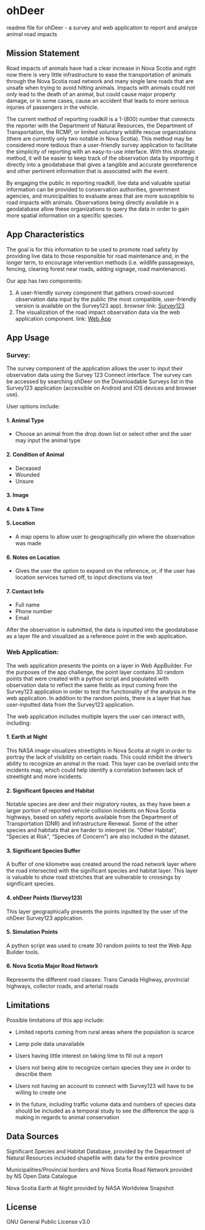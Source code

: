 # ohDeer

readme file for ohDeer - a survey and web application to report and analyze animal road impacts

## Mission Statement

Road impacts of animals have had a clear increase in Nova Scotia and right now there is very little infrastructure to ease the transportation of animals through the Nova Scotia road network and many single lane roads that are unsafe when trying to avoid hitting animals. Impacts with animals could not only lead to the death of an animal, but could cause major property damage, or in some cases, cause an accident that leads to more serious injuries of passengers in the vehicle. 

The current method of reporting roadkill is a 1-(800) number that connects the reporter with the Department of Natural Resources, the Department of Transportation, the RCMP, or limited voluntary wildlife rescue organizations (there are currently only two notable in Nova Scotia). This method may be considered more tedious than a user-friendly survey application to facilitate the simplicity of reporting with an easy-to-use interface. With this strategic method, it will be easier to keep track of the observation data by importing it directly into a geodatabase that gives a tangible and accurate georeference and other pertinent information that is associated with the event. 

By engaging the public in reporting roadkill, live data and valuable spatial information can be provided to conservation authorities, government agencies, and municipalities to evaluate areas that are more susceptible to road impacts with animals. Observations being directly available in a geodatabase allow these organizations to query the data in order to gain more spatial information on a specific species. 


## App Characteristics

The goal is for this information to be used to promote road safety by providing live data to those responsible for road maintenance and, in the longer term, to encourage intervention methods (i.e. wildlife passageways, fencing, clearing forest near roads, adding signage, road maintenance). 

Our app has two components: 

1. A user-friendly survey component that gathers crowd-sourced observation data input by the public (the most compatible, user-friendly version is available on the Survey123 app). 
browser link: [Survey123](https://survey123.arcgis.com/share/9ffa6b272cfb4158a502e323dbb78929)
2. The visualization of the road impact observation data via the web application component.
link: [Web App](https://cogsnscc.maps.arcgis.com/apps/webappviewer/index.html?id=775ea1c329c943daa3839daff75e6160)


## App Usage

### Survey:

The survey component of the application allows the user to input their observation data using the Survey 123 Connect interface. The survey can be accessed by searching ohDeer on the Downloadable Surveys list in the Survey123 application (accessible on Android and IOS devices and browser use). 

User options include:

 #### 1. Animal Type   
   - Choose an animal from the drop down list or select other and the user may input the animal type 
 #### 2. Condition of Animal
   - Deceased
   - Wounded
   - Unsure
 #### 3. Image 
 #### 4. Date & Time
 #### 5. Location
   - A map opens to allow user to geographically pin where the observation was made
 #### 6. Notes on Location
   - Gives the user the option to expand on the reference, or, if the user has location services turned off, to input directions via text
 #### 7. Contact Info
   - Full name 
   - Phone number
   - Email

After the observation is submitted, the data is inputted into the geodatabase as a layer file and visualized as a reference point in the web application.

### Web Application:

The web application presents the points on a layer in Web AppBuilder. For the purposes of the app challenge, the point layer contains 30 random points that were created with a python script and populated with observation data to reflect the same fields as input coming from the Survey123 application in order to test the functionality of the analysis in the web application. In addition to the random points, there is a layer that has user-inputted data from the Survey123 application.

The web application includes multiple layers the user can interact with, including: 

  #### 1. Earth at Night
   This NASA image visualizes streetlights in Nova Scotia at night in order to portray the lack of visibility on certain roads. This could inhibit the driver’s ability to recognize an animal in the road. This layer can be overlaid onto the incidents map, which could help identify a correlation between lack of streetlight and more incidents.
   
  #### 2. Significant Species and Habitat
   Notable species are deer and their migratory routes, as they have been a larger portion of reported vehicle collision incidents on Nova Scotia highways, based on safety reports available from the Department of Transportation (DNR) and Infrastructure Renewal. Some of the other species and habitats that are harder to interpret (ie. “Other Habitat”, “Species at Risk”, “Species of Concern”) are also included in the dataset.

  #### 3. Significant Species Buffer
   A buffer of one kilometre was created around the road network layer where the road intersected with the significant species and habitat layer. This layer is valuable to show road stretches that are vulnerable to crossings by significant species.
   
  #### 4. ohDeer Points (Survey123)
   This layer geographically presents the points inputted by the user of the ohDeer Survey123 application. 
  
  #### 5. Simulation Points
   A python script was used to create 30 random points to test the Web App Builder tools. 

  #### 6. Nova Scotia Major Road Network
   Represents the different road classes: Trans Canada Highway, provincial highways, collector roads, and arterial roads


## Limitations

Possible limitations of this app include:

  - Limited reports coming from rural areas where the population is scarce
  
  - Lamp pole data unavailable
  
  - Users having little interest on taking time to fill out a report 
  
  - Users not being able to recognize certain species they see in order to describe them
  
  - Users not having an account to connect with Survey123 will have to be willing to create one
  
  - In the future, including traffic volume data and numbers of species data should be included as a temporal study to see the difference the app is making in regards to animal conservation 


## Data Sources 

Significant Species and Habitat Database, provided by the Department of Natural Resources included shapefile with data for the entire province

Municipalities/Provincial borders and Nova Scotia Road Network provided by NS Open Data Catalogue 

Nova Scotia Earth at Night provided by NASA Worldview Snapshot


## License

GNU General Public License v3.0


